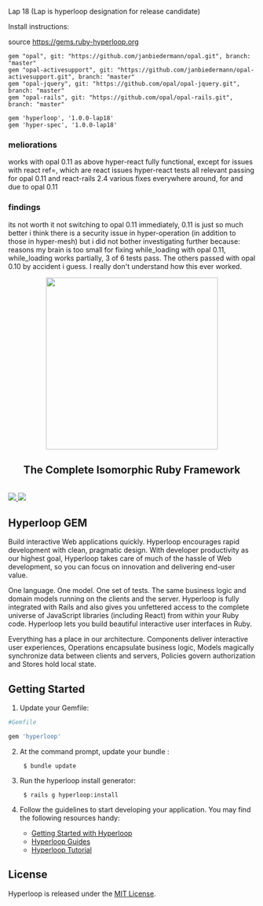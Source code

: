 Lap 18  (Lap is hyperloop designation for release candidate)

Install instructions:

source https://gems.ruby-hyperloop.org
```
gem "opal", git: "https://github.com/janbiedermann/opal.git", branch: "master"
gem "opal-activesupport", git: "https://github.com/janbiedermann/opal-activesupport.git", branch: "master"
gem "opal-jquery", git: "https://github.com/opal/opal-jquery.git", branch: "master"
gem "opal-rails", git: "https://github.com/opal/opal-rails.git", branch: "master"

gem 'hyperloop', '1.0.0-lap18'
gem 'hyper-spec', '1.0.0-lap18'
```
### meliorations
works with opal 0.11 as above
hyper-react fully functional, except for issues with react ref=, which are react issues
hyper-react tests all relevant passing for opal 0.11 and react-rails 2.4
various fixes everywhere around, for and due to opal 0.11

### findings
its not worth it not switching to opal 0.11 immediately, 0.11 is just so much better
i think there is a security issue in hyper-operation (in addition to those in hyper-mesh) but i did not bother investigating further because: reasons
my brain is too small for fixing while_loading with opal 0.11, while_loading works partially, 3 of 6 tests pass. The others passed with opal 0.10 by accident i guess. I really don't understand how this ever worked.








<div class="githubhyperloopheader">

<p align="center">

<a href="http://ruby-hyperloop.io/" alt="Hyperloop" title="Hyperloop">
<img width="350px" src="http://ruby-hyperloop.io/images/hyperloop-github-logo.png">
</a>

</p>

<h2 align="center">The Complete Isomorphic Ruby Framework</h2>

<br>

<a href="http://ruby-hyperloop.io/" alt="Hyperloop" title="Hyperloop">
<img src="http://ruby-hyperloop.io/images/githubhyperloopbadge.png">
</a>

<a href="https://gitter.im/ruby-hyperloop/chat" alt="Gitter chat" title="Gitter chat">
<img src="http://ruby-hyperloop.io/images/githubgitterbadge.png">
</a>

</div>

## Hyperloop GEM

Build interactive Web applications quickly. Hyperloop encourages rapid development with clean, pragmatic design. With developer productivity as our highest goal, Hyperloop takes care of much of the hassle of Web development, so you can focus on innovation and delivering end-user value.

One language. One model. One set of tests. The same business logic and domain models running on the clients and the server. Hyperloop is fully integrated with Rails and also gives you unfettered access to the complete universe of JavaScript libraries (including React) from within your Ruby code. Hyperloop lets you build beautiful interactive user interfaces in Ruby.

Everything has a place in our architecture. Components deliver interactive user experiences, Operations encapsulate business logic, Models magically synchronize data between clients and servers, Policies govern authorization and Stores hold local state. 

## Getting Started

1. Update your Gemfile:
        
```ruby
#Gemfile

gem 'hyperloop'
```

2. At the command prompt, update your bundle :

        $ bundle update

3. Run the hyperloop install generator:

        $ rails g hyperloop:install

4. Follow the guidelines to start developing your application. You may find
   the following resources handy:
    * [Getting Started with Hyperloop](http://ruby-hyperloop.io/start)
    * [Hyperloop Guides](http://ruby-hyperloop.io/docs/architecture)
    * [Hyperloop Tutorial](http://ruby-hyperloop.io/tutorials)


## License

Hyperloop is released under the [MIT License](http://www.opensource.org/licenses/MIT).

